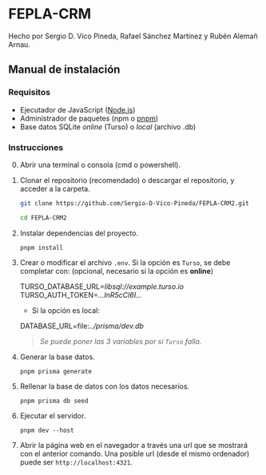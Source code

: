 # FEPLA-CRM

Hecho por Sergio D. Vico Pineda, Rafael Sánchez Martínez y Rubén Alemañ Arnau.

## Manual de instalación

### Requisitos

- Ejecutador de JavaScript ([Node.js](https://nodejs.org/es))
- Administrador de paquetes (npm o [pnpm](https://pnpm.io/))
- Base datos SQLite _online_ (Turso) o _local_ (archivo .db)

### Instrucciones

0. Abrir una terminal o consola (cmd o powershell).

1. Clonar el repositorio (recomendado) o descargar el repositorio, y acceder a la carpeta.

    ```bash
    git clone https://github.com/Sergio-D-Vico-Pineda/FEPLA-CRM2.git
    ```

    ```bash
    cd FEPLA-CRM2
    ```

2. Instalar dependencias del proyecto.

    ```pnpm
    pnpm install
    ```

3. Crear o modificar el archivo `.env`. Si la opción es `Turso`, se debe completar con: (opcional, necesario si la opción es **online**)

    TURSO_DATABASE_URL=_libsql://example.turso.io_  
    TURSO_AUTH_TOKEN=_...InR5cCI6I..._

    - Si la opción es local:

    DATABASE_URL=file:_../prisma/dev.db_

    > _Se puede poner las 3 variables por si `Turso` falla._

4. Generar la base datos.

    ```pnpm
    pnpm prisma generate
    ```

5. Rellenar la base de datos con los datos necesarios.

    ```pnpm
    pnpm prisma db seed
    ```

6. Ejecutar el servidor.

    ```pnpm
    pnpm dev --host
    ```

7. Abrir la página web en el navegador a través una url que se mostrará con el anterior comando. Una posible url (desde el mismo ordenador) puede ser `http://localhost:4321`.
